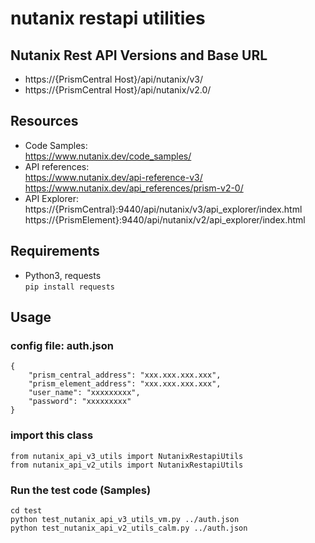 # nutanix restapi utilities

## Nutanix Rest API Versions and Base URL

* https://{PrismCentral Host}/api/nutanix/v3/
* https://{PrismCentral Host}/api/nutanix/v2.0/

## Resources

* Code Samples:    
https://www.nutanix.dev/code_samples/
* API references:    
https://www.nutanix.dev/api-reference-v3/    
https://www.nutanix.dev/api_references/prism-v2-0/
* API Explorer:    
https://{PrismCentral}:9440/api/nutanix/v3/api_explorer/index.html
https://{PrismElement}:9440/api/nutanix/v2/api_explorer/index.html

## Requirements

* Python3, requests   
`pip install requests`

## Usage
### config file: auth.json

```
{
    "prism_central_address": "xxx.xxx.xxx.xxx",
    "prism_element_address": "xxx.xxx.xxx.xxx",
    "user_name": "xxxxxxxxx",
    "password": "xxxxxxxxx"
}
```

### import this class
`from nutanix_api_v3_utils import NutanixRestapiUtils`    
`from nutanix_api_v2_utils import NutanixRestapiUtils`

### Run the test code (Samples)
 `cd test`    
 `python test_nutanix_api_v3_utils_vm.py ../auth.json`   
 `python test_nutanix_api_v2_utils_calm.py ../auth.json`
